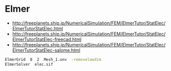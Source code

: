# Elmer

- <http://freeplanets.ship.jp/NumericalSimulation/FEM/ElmerTutor/StatElec/ElmerTutorStatElec.html>
- <http://freeplanets.ship.jp/NumericalSimulation/FEM/ElmerTutor/StatElec/ElmerTutorStatElec-freecad.html>
- <http://freeplanets.ship.jp/NumericalSimulation/FEM/ElmerTutor/StatElec/ElmerTutorStatElec-salome.html>

```bash
ElmerGrid  8  2  Mesh_1.unv  -removelowdim
ElmerSolver  elec.sif
```
